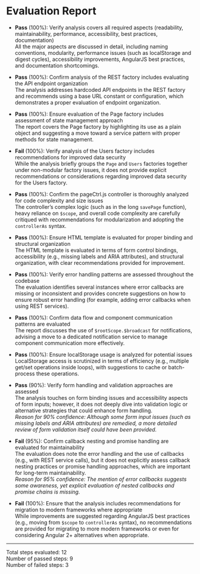 # Evaluation Report

- **Pass** (100%): Verify analysis covers all required aspects (readability, maintainability, performance, accessibility, best practices, documentation)  
  All the major aspects are discussed in detail, including naming conventions, modularity, performance issues (such as localStorage and digest cycles), accessibility improvements, AngularJS best practices, and documentation shortcomings.

- **Pass** (100%): Confirm analysis of the REST factory includes evaluating the API endpoint organization  
  The analysis addresses hardcoded API endpoints in the REST factory and recommends using a base URL constant or configuration, which demonstrates a proper evaluation of endpoint organization.

- **Pass** (100%): Ensure evaluation of the Page factory includes assessment of state management approach  
  The report covers the Page factory by highlighting its use as a plain object and suggesting a move toward a service pattern with proper methods for state management.

- **Fail** (100%): Verify analysis of the Users factory includes recommendations for improved data security  
  While the analysis briefly groups the `Page` and `Users` factories together under non-modular factory issues, it does not provide explicit recommendations or considerations regarding improved data security for the Users factory.

- **Pass** (100%): Confirm the pageCtrl.js controller is thoroughly analyzed for code complexity and size issues  
  The controller’s complex logic (such as in the long `savePage` function), heavy reliance on `$scope`, and overall code complexity are carefully critiqued with recommendations for modularization and adopting the `controllerAs` syntax.

- **Pass** (100%): Ensure HTML template is evaluated for proper binding and structural organization  
  The HTML template is evaluated in terms of form control bindings, accessibility (e.g., missing labels and ARIA attributes), and structural organization, with clear recommendations provided for improvement.

- **Pass** (100%): Verify error handling patterns are assessed throughout the codebase  
  The evaluation identifies several instances where error callbacks are missing or inconsistent and provides concrete suggestions on how to ensure robust error handling (for example, adding error callbacks when using REST services).

- **Pass** (100%): Confirm data flow and component communication patterns are evaluated  
  The report discusses the use of `$rootScope.$broadcast` for notifications, advising a move to a dedicated notification service to manage component communication more effectively.

- **Pass** (100%): Ensure localStorage usage is analyzed for potential issues  
  LocalStorage access is scrutinized in terms of efficiency (e.g., multiple get/set operations inside loops), with suggestions to cache or batch-process these operations.

- **Pass** (90%): Verify form handling and validation approaches are assessed  
  The analysis touches on form binding issues and accessibility aspects of form inputs; however, it does not deeply dive into validation logic or alternative strategies that could enhance form handling.  
  *Reason for 90% confidence: Although some form input issues (such as missing labels and ARIA attributes) are remedied, a more detailed review of form validation itself could have been provided.*

- **Fail** (95%): Confirm callback nesting and promise handling are evaluated for maintainability  
  The evaluation does note the error handling and the use of callbacks (e.g., with REST service calls), but it does not explicitly assess callback nesting practices or promise handling approaches, which are important for long-term maintainability.  
  *Reason for 95% confidence: The mention of error callbacks suggests some awareness, yet explicit evaluation of nested callbacks and promise chains is missing.*

- **Fail** (100%): Ensure that the analysis includes recommendations for migration to modern frameworks where appropriate  
  While improvements are suggested regarding AngularJS best practices (e.g., moving from `$scope` to `controllerAs` syntax), no recommendations are provided for migrating to more modern frameworks or even for considering Angular 2+ alternatives when appropriate.

---

Total steps evaluated: 12  
Number of passed steps: 9  
Number of failed steps: 3